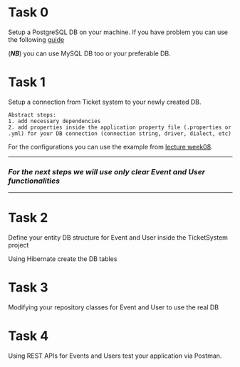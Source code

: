 # Task 0
Setup a PostgreSQL DB on your machine. If you have problem you can use the following [guide](https://github.com/GeorgiMinkov/web-development-with-Java/blob/main/week09/postgresql.md)

(***NB***) you can use MySQL DB too or your preferable DB.

# Task 1
Setup a connection from Ticket system to your newly created DB.

```
Abstract steps:
1. add necessary dependencies
2. add properties inside the application property file (.properties or .yml) for your DB connection (connection string, driver, dialect, etc)
```
For the configurations you can  use the example from [lecture week08](https://github.com/GeorgiMinkov/web-development-with-Java/tree/main/week08/FMI_DB_JPA).

---
### *For the next steps we will use only clear Event and User functionalities*
---

# Task 2
Define your entity DB structure for Event and User inside the TicketSystem project

Using Hibernate create the DB tables


# Task 3
Modifying your repository classes for Event and User to use the real DB

# Task 4
Using REST APIs for Events and Users test your application via Postman.
